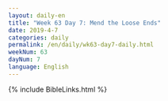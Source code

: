 ```yaml
---
layout: daily-en
title: "Week 63 Day 7: Mend the Loose Ends"
date: 2019-4-7 
categories: daily
permalink: /en/daily/wk63-day7-daily.html
weekNum: 63
dayNum: 7
language: English
---
```

{% include BibleLinks.html %} 
